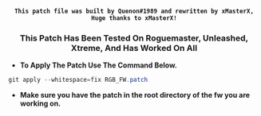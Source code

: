 
<h4 align="center"> <code>This patch file was built by Quenon#1989 and rewritten by xMasterX, Huge thanks to xMasterX!</code></h4>



<h3 align="center">This Patch Has Been Tested On Roguemaster, Unleashed, Xtreme, And Has Worked On All</h3>
 
 
* **To Apply The Patch Use The Command Below.**

```powershell
git apply --whitespace=fix RGB_FW.patch
```
  * **Make sure you have the patch in the root directory of the fw you are working on.**
